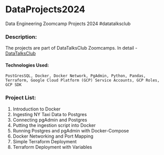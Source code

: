 # DataProjects2024
Data Engineering Zoomcamp Projects 2024 #datatalksclub

### Description: 

The projects are part of DataTalksClub Zoomcamps. In detail - [DataTalksClub](https://github.com/DataTalksClub/data-engineering-zoomcamp/tree/main/01-docker-terraform)

#### Technologies Used: 

```PostGresSQL, Docker, Docker Network, PgAdmin, Python, Pandas, Terraform, Google Cloud Platform (GCP) Service Accounts, GCP Roles, GCP SDK```

### Project List:

1. Introduction to Docker
2. Ingesting NY Taxi Data to Postgres
3. Connecting pgAdmin and Postgres
4. Putting the ingestion script into Docker
5. Running Postgres and pgAdmin with Docker-Compose
6. Docker Networking and Port Mapping
7. Simple Terraform Deployment
8. Terraform Deployment with Variables


